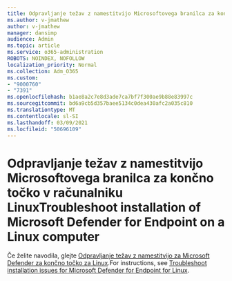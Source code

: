 ```yaml
---
title: Odpravljanje težav z namestitvijo Microsoftovega branilca za končno točko v računalniku Linux
ms.author: v-jmathew
author: v-jmathew
manager: dansimp
audience: Admin
ms.topic: article
ms.service: o365-administration
ROBOTS: NOINDEX, NOFOLLOW
localization_priority: Normal
ms.collection: Adm_O365
ms.custom:
- "9000760"
- "7391"
ms.openlocfilehash: b1ae8a2c7e8d3ade7ca7bf7f300ae9b88e83997c
ms.sourcegitcommit: bd6a9cb5d357baee5134c0dea430afc2a035c810
ms.translationtype: MT
ms.contentlocale: sl-SI
ms.lasthandoff: 03/09/2021
ms.locfileid: "50696109"
---
```

# <a name="troubleshoot-installation-of-microsoft-defender-for-endpoint-on-a-linux-computer"></a><span data-ttu-id="feb32-102">Odpravljanje težav z namestitvijo Microsoftovega branilca za končno točko v računalniku Linux</span><span class="sxs-lookup"><span data-stu-id="feb32-102">Troubleshoot installation of Microsoft Defender for Endpoint on a Linux computer</span></span>

<span data-ttu-id="feb32-103">Če želite navodila, glejte [Odpravljanje težav z namestitvijo za Microsoft Defender za končno točko za Linux](https://go.microsoft.com/fwlink/?linkid=2144673).</span><span class="sxs-lookup"><span data-stu-id="feb32-103">For instructions, see [Troubleshoot installation issues for Microsoft Defender for Endpoint for Linux](https://go.microsoft.com/fwlink/?linkid=2144673).</span></span>
